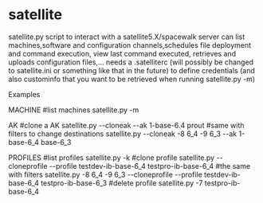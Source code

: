 satellite
=========

satellite.py script to interact with a satellite5.X/spacewalk server
can list machines,software and configuration channels,schedules file deployment and command execution, view last command executed, retrieves and uploads configuration files,...
needs a .satelliterc (will possibly be changed to satellite.ini or something like that in the future) to define credentials (and also custominfo that you want to be retrieved when running satellite.py -m)

Examples

MACHINE
#list machines
satellite.py -m

AK
#clone a AK
satellite.py --cloneak --ak 1-base-6.4 prout
#same with filters to change destinations
satellite.py --cloneak -8 6_4 -9 6_3 --ak 1-base-6_4 base-6_3


PROFILES
#list profiles
satellite.py -k
#clone profile
satellite.py  --cloneprofile --profile  testdev-ib-base-6_4 testpro-ib-base-6_4
#the same with filters
satellite.py  -8 6_4 -9 6_3 --cloneprofile --profile  testdev-ib-base-6_4 testpro-ib-base-6_3
#delete profile
satellite.py -7 testpro-ib-base-6_4

